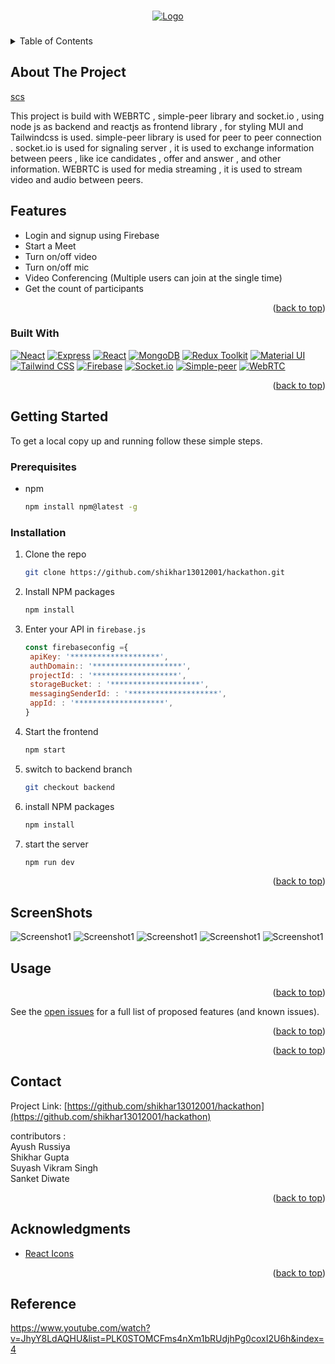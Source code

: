 <a name="readme-top"></a>

<!-- PROJECT LOGO -->
<br />
<div align="center">
  <a href="https://github.com/shikhar13012001/hackathon">
    <img src="https://raw.githubusercontent.com/shikhar13012001/hackathon/main/public/assets/standard%20(2).gif" alt="Logo" >
  </a>

  <h3 align="center"></h3>

</div>

<!-- TABLE OF CONTENTS -->
<details>
  <summary>Table of Contents</summary>
  <ol>
    <li>
      <a href="#about-the-project">About The Project</a>
      <ul>
        <li><a href="#built-with">Built With</a></li>
      </ul>
    </li>
    <li>
      <a href="#getting-started">Getting Started</a>
      <ul>
        <li><a href="#prerequisites">Prerequisites</a></li>
        <li><a href="#installation">Installation</a></li>
      </ul>
    </li>
    <li><a href="#usage">Usage</a></li>
    <li><a href="#license">License</a></li>
    <li><a href="#contact">Contact</a></li>
    <li><a href="#acknowledgments">Acknowledgments</a></li>
  </ol>
</details>

<!-- ABOUT THE PROJECT -->

## About The Project

[scs](https://raw.githubusercontent.com/shikhar13012001/hackathon/main/public/assets/Screenshot%20(274).png)

<!-- right here description-->

This project is build with WEBRTC , simple-peer library and socket.io , using node js as backend and reactjs as frontend library , for styling MUI and Tailwindcss is used.
simple-peer library is used for peer to peer connection .
socket.io is used for signaling server , it is used to exchange information between peers , like ice candidates , offer and answer , and other information.
WEBRTC is used for media streaming , it is used to stream video and audio between peers.

## Features

-   Login and signup using Firebase
-   Start a Meet
-   Turn on/off video
-   Turn on/off mic
-   Video Conferencing (Multiple users can join at the single time)
-   Get the count of participants

<p align="right">(<a href="#readme-top">back to top</a>)</p>

### Built With

[![Neact][node.js]][node-url]
[![Express][express.js]][express-url]
[![React][react.js]][react-url]
[![MongoDB][mongo.db]][mongo-url]
[![Redux Toolkit][redux]][redux-url]
[![Material UI][material-ui]][material-ui-url]
[![Tailwind CSS][tailwind-css]][tailwind-css-url]
[![Firebase][firebase]][firebase-url]
[![Socket.io][socket.io]][socket-url]
[![Simple-peer][simple-peer]][simple-peer-url]
[![WebRTC][webrtc]][webrtc-url]

<p align="right">(<a href="#readme-top">back to top</a>)</p>

<!-- GETTING STARTED -->

## Getting Started

To get a local copy up and running follow these simple steps.

### Prerequisites

-   npm
    ```sh
    npm install npm@latest -g
    ```

### Installation

1. Clone the repo
    ```sh
    git clone https://github.com/shikhar13012001/hackathon.git
    ```
2. Install NPM packages
    ```sh
    npm install
    ```
3. Enter your API in `firebase.js`
    ```js
    const firebaseconfig ={
     apiKey: '********************',
     authDomain:: '********************',
     projectId: : '*******************',
     storageBucket: : '********************',
     messagingSenderId: : '********************',
     appId: : '********************',
    }
    ```
4. Start the frontend
    ```js
    npm start
    ```
5. switch to backend branch
    ```sh
    git checkout backend
    ```
    
6. install NPM packages
    ```sh
    npm install
    ```


7. start the server
    ```sh
    npm run dev
    ```

<p align="right">(<a href="#readme-top">back to top</a>)</p>

<!-- USAGE EXAMPLES -->
##  ScreenShots 
![Screenshot1](https://raw.githubusercontent.com/shikhar13012001/hackathon/main/public/assets/Screenshot%20(274).png)
![Screenshot1](https://raw.githubusercontent.com/shikhar13012001/hackathon/main/public/assets/Screenshot%20(275).png)
![Screenshot1](https://raw.githubusercontent.com/shikhar13012001/hackathon/main/public/assets/Screenshot%20(276).png)
![Screenshot1](https://raw.githubusercontent.com/shikhar13012001/hackathon/main/public/assets/screenshot.jpeg)
![Screenshot1](https://raw.githubusercontent.com/shikhar13012001/hackathon/main/public/assets/Screenshot%20(278).png)

## Usage

<!-- add screen shots -->

<p align="right">(<a href="#readme-top">back to top</a>)</p>

See the [open issues](https://github.com/shikhar13012001/hackathon/issues) for a full list of proposed features (and known issues).

<p align="right">(<a href="#readme-top">back to top</a>)</p>

<!-- LICENSE -->


<p align="right">(<a href="#readme-top">back to top</a>)</p>

<!-- CONTACT -->

## Contact

Project Link: [https://github.com/shikhar13012001/hackathon](https://github.com/shikhar13012001/hackathon)

contributors :<br>
Ayush Russiya<br>
Shikhar Gupta<br>
Suyash Vikram Singh<br>
Sanket Diwate<br>

<p align="right">(<a href="#readme-top">back to top</a>)</p>

<!-- ACKNOWLEDGMENTS -->

## Acknowledgments
-   [React Icons](https://react-icons.github.io/react-icons/search)

<p align="right">(<a href="#readme-top">back to top</a>)</p>

<!-- MARKDOWN LINKS & IMAGES -->
<!-- https://www.markdownguide.org/basic-syntax/#reference-style-links -->

[contributors-shield]: https://img.shields.io/github/contributors/othneildrew/Best-README-Template.svg?style=for-the-badge
[contributors-url]: https://github.com/othneildrew/Best-README-Template/graphs/contributors
[forks-shield]: https://img.shields.io/github/forks/othneildrew/Best-README-Template.svg?style=for-the-badge
[forks-url]: https://github.com/othneildrew/Best-README-Template/network/members
[stars-shield]: https://img.shields.io/github/stars/othneildrew/Best-README-Template.svg?style=for-the-badge
[stars-url]: https://github.com/othneildrew/Best-README-Template/stargazers
[issues-shield]: https://img.shields.io/github/issues/othneildrew/Best-README-Template.svg?style=for-the-badge
[issues-url]: https://github.com/othneildrew/Best-README-Template/issues
[license-shield]: https://img.shields.io/github/license/othneildrew/Best-README-Template.svg?style=for-the-badge
[license-url]: https://github.com/othneildrew/Best-README-Template/blob/master/LICENSE.txt
[linkedin-shield]: https://img.shields.io/badge/-LinkedIn-black.svg?style=for-the-badge&logo=linkedin&colorB=555
[linkedin-url]: https://linkedin.com/in/othneildrew
[product-screenshot]: images/screenshot.png
[next.js]: https://img.shields.io/badge/next.js-000000?style=for-the-badge&logo=nextdotjs&logoColor=white
[next-url]: https://nextjs.org/
[react.js]: https://img.shields.io/badge/React-20232A?style=for-the-badge&logo=react&logoColor=61DAFB
[react-url]: https://reactjs.org/
[laravel-url]: https://laravel.com
[bootstrap.com]: https://img.shields.io/badge/Bootstrap-563D7C?style=for-the-badge&logo=bootstrap&logoColor=white
[bootstrap-url]: https://getbootstrap.com
[jquery.com]: https://img.shields.io/badge/jQuery-0769AD?style=for-the-badge&logo=jquery&logoColor=white
[jquery-url]: https://jquery.com
[contributors-shield]: https://img.shields.io/github/contributors/github_username/repo_name.svg?style=for-the-badge
[contributors-url]: https://github.com/github_username/repo_name/graphs/contributors
[forks-shield]: https://img.shields.io/github/forks/github_username/repo_name.svg?style=for-the-badge
[forks-url]: https://github.com/github_username/repo_name/network/members
[stars-shield]: https://img.shields.io/github/stars/github_username/repo_name.svg?style=for-the-badge
[stars-url]: https://github.com/github_username/repo_name/stargazers
[issues-shield]: https://img.shields.io/github/issues/github_username/repo_name.svg?style=for-the-badge
[issues-url]: https://github.com/github_username/repo_name/issues
[license-shield]: https://img.shields.io/github/license/github_username/repo_name.svg?style=for-the-badge
[license-url]: https://github.com/github_username/repo_name/blob/master/LICENSE.txt
[linkedin-shield]: https://img.shields.io/badge/-LinkedIn-black.svg?style=for-the-badge&logo=linkedin&colorB=555
[linkedin-url]: https://linkedin.com/in/linkedin_username
[product-screenshot]: https://user-images.githubusercontent.com/80644262/178795979-add73ca5-6d76-44e7-9e5d-1a2e6db5b940.jpg
[react.js]: https://img.shields.io/badge/React-20232A?style=for-the-badge&logo=react&logoColor=61DAFB
[react-url]: https://reactjs.org/
[node.js]: https://img.shields.io/badge/Node.js-339933?style=for-the-badge&logo=nodedotjs&logoColor=white
[node-url]: https://nodejs.org/en/
[express.js]: https://img.shields.io/badge/Express.js-000000?style=for-the-badge&logo=express&logoColor=white
[express-url]: https://expressjs.com/
[mongo.db]: https://img.shields.io/badge/MongoDB-4EA94B?style=for-the-badge&logo=mongodb&logoColor=white
[mongo-url]: https://www.mongodb.com/
[redux]: https://img.shields.io/badge/Redux-593D88?style=for-the-badge&logo=redux&logoColor=white
[redux-url]: https://redux-toolkit.js.org/
<!-- webrtc simplepeer firebase urls -->
[webrtc]: https://img.shields.io/badge/WebRTC-333333?style=for-the-badge&logo=WebRTC&logoColor=white
[webrtc-url]: https://webrtc.org/
[simple-peer]: https://img.shields.io/badge/SimplePeer-333333?style=for-the-badge&logo=SimplePeer&logoColor=white
[simple-peer-url]:https://www.npmjs.com/package/simple-peer
[firebase]: https://img.shields.io/badge/Firebase-FFCA28?style=for-the-badge&logo=firebase&logoColor=black
[firebase-url]: https://firebase.google.com/

[socket.io]: https://img.shields.io/badge/Socket.io-010101?style=for-the-badge&logo=socketdotio&logoColor=white
[socket-url]: https://socket.io/
[material-ui]: https://img.shields.io/badge/Material--UI-0081CB?style=for-the-badge&logo=material-ui&logoColor=white
[material-ui-url]: https://material-ui.com/
[tailwind-css]: https://img.shields.io/badge/Tailwind_CSS-38B2AC?style=for-the-badge&logo=tailwind-css&logoColor=white
[tailwind-css-url]: https://tailwindcss.com/


## Reference 
https://www.youtube.com/watch?v=JhyY8LdAQHU&list=PLK0STOMCFms4nXm1bRUdjhPg0coxI2U6h&index=4
